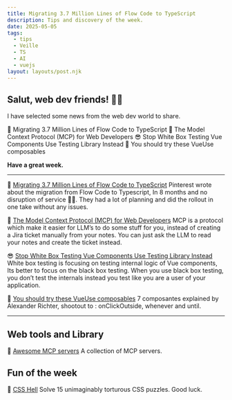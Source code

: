 ```yaml
---
title: Migrating 3.7 Million Lines of Flow Code to TypeScript
description: Tips and discovery of the week.
date: 2025-05-05
tags:
  - tips
  - Veille
  - TS
  - AI
  - vuejs
layout: layouts/post.njk
---
```

## Salut, web dev friends! 🧑‍💻

I have selected some news  from the web dev world to share.

👏 Migrating 3.7 Million Lines of Flow Code to TypeScript
🤖 The Model Context Protocol (MCP) for Web Developers
😎 Stop White Box Testing Vue Components Use Testing Library Instead
👀 You should try these VueUse composables

**Have a great week.**

___

👏 [Migrating 3.7 Million Lines of Flow Code to TypeScript](https://medium.com/pinterest-engineering/migrating-3-7-million-lines-of-flow-code-to-typescript-8a836c88fea5)
Pinterest wrote about the migration from Flow Code to Typescript, In 8 months and no disruption of service 👏👏. They had a lot of planning and did the rollout in one take without any issues.

🤖 [The Model Context Protocol \(MCP\) for Web Developers](https://vueschool.io/articles/vuejs-tutorials/the-model-context-protocol-mcp-for-web-developers/)
MCP is a protocol which make it easier for LLM’s to do some stuff for you, instead of creating a Jira ticket manually from your notes. You can just ask the LLM to read your notes and create the ticket instead.

😎 [Stop White Box Testing Vue Components Use Testing Library Instead](https://alexop.dev/posts/stop-white-box-testing-vue/)
White box testing is focusing on testing internal logic of Vue components, Its better to focus on the black box testing. When you use black box testing, you don’t test the internals instead you test like you are a user of your application.

👀 [You should try these VueUse composables](https://www.youtube.com/watch?v=HaeNQXJ-sgs)
7 composantes explained by Alexander Richter, shootout to : onClickOutside, whenever and until.
___

## Web tools and Library

🤖 [Awesome MCP servers](https://github.com/punkpeye/awesome-mcp-servers)
A collection of MCP servers.

## Fun of the week

🤘 [CSS Hell](https://csshell.com/)
Solve 15 unimaginably torturous CSS puzzles. Good luck.